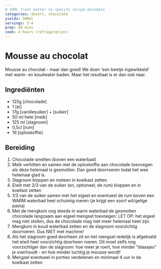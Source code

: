 ```yaml
---
# YAML front matter to specify recipe metadata
categories: desert, chocolate
yields: 300ml
servings: 3-4
prep: 20 mins
cook: 4 hours (refrigeration)
---
```


# Mousse au chocolat

Mousse au chocolat - maar dan goed! We doen 'een beetje ingewikkeld' met warm- en koudwater baden. Maar het resultaat is er dan ook naar.

## Ingrediënten

- 125g [chocolade]
- 1 [ei]
- 17g [vanillesuiker] + [suiker]
- 50 ml hete [melk]
- 125 ml [slagroom]
- 0,5cl [rum]
- 1tl [oploskoffie]

## Bereiding
1. Chocolade smelten (boven een waterbad)
2. Melk verhitten en samen met de oploskoffie aan chocolade toevoegen als deze helemaal is gesmolten. Dan goed doorroeren todat het wee helemaal glad is.
3. Slagroom kloppen en meteen in koelkast zetten
4. Eiwit met 2/3 van de suiker (en, optioneel, de rum) kloppen en in koellast zetten
5. 1/3 van de suiker samen met het eigeel en eventueel de rum boven een WARM waterbad heel schuimig roeren (je krijgt een soort wit/gelige pasta)
6. Met de mengkom nog steeds in warm waterbad de gesmolten chocolade langzaam aan eigeel mengsel toevoegen: LET OP: het eigeel mag niet stollen, dus de chocolade mag niet meer helemaal heet zijn.
7. Mengkom in koud waterbad zetten en de slagroom voorzichtig doorroeren. Dus NIET met machine!
8. Als het slagroom goed doorheen zit en het mengsel redelijk is afgekoeld het eiwit heel voorzichtig doorheen roeren. Dit moet zelfs nog voorzichtiger dan de slagroom: hoe meer je roert, hoe minder "blaasjes" je overhoudt - en hoe minder luchtig je mousse wordt!
0. Mengsel eventueel in porties verdelenen en minimaal 4 uur in de koelkast zetten